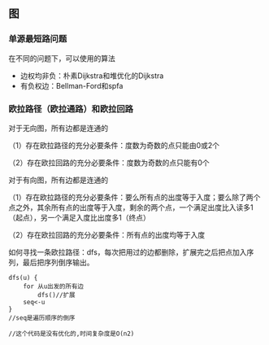 ## 图

### 单源最短路问题

在不同的问题下，可以使用的算法

- 边权均非负：朴素Dijkstra和堆优化的Dijkstra
- 有负权边：Bellman-Ford和spfa



### 欧拉路径（欧拉通路）和欧拉回路

对于无向图，所有边都是连通的

（1）存在欧拉路径的充分必要条件：度数为奇数的点只能由0或2个

（2）存在欧拉回路的充分必要条件：度数为奇数的点只能有0个

对于有向图，所有边都是连通的

（1）存在欧拉路径的充分必要条件：要么所有点的出度等于入度；要么除了两个点之外，其余所有点的出度等于入度，剩余的两个点，一个满足出度比入读多1（起点），另一个满足入度比出度多1（终点）

（2）存在欧拉回路的充分必要条件：所有点的出度均等于入度



如何寻找一条欧拉路径：dfs，每次把用过的边都删除，扩展完之后把点加入序列，最后把序列倒序输出。

```pseudocode
dfs(u) {
	for 从u出发的所有边
		dfs()//扩展
	seq<-u
}
//seq是遍历顺序的倒序

//这个代码是没有优化的,时间复杂度是O(n2)
```

 